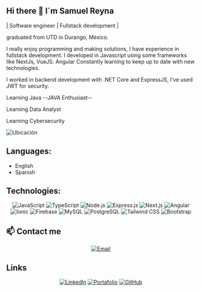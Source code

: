 ## Hi there 👋 I´m Samuel Reyna ##

 | Software engineer | Fullstack development |
 
graduated from UTD in Durango, México.

I really enjoy programming and making solutions, I have experience in fullstack development.
I developed in Javascript using some frameworks like NextJs, VueJS. Angular
Constantly learning to keep up to date with new technologies. 

I worked in backend development with .NET Core and ExpressJS, I've used JWT for security. 

Learning Java
--JAVA Enthusiast--

Learning Data Analyst

Learning Cybersecurity


![Ubicación](https://img.shields.io/badge/Location-México-006847?style=for-the-badge&logo=googlemaps&logoColor=white)

## Languages:

- English
- Spanish

<!--
**Samuelrg03/Samuelrg03** is a ✨ _special_ ✨ repository because its `README.md` (this file) appears on your GitHub profile.   f

Here are some ideas to get you started:

- 🔭 I’m currently working on ...
- 🌱 I’m currently learning ...
- 👯 I’m looking to collaborate on ...
- 🤔 I’m looking for help with ...
- 💬 Ask me about ...
- 📫 How to reach me: ...
- 😄 Pronouns: ...
- ⚡ Fun fact: ...
-->
 ## Technologies:


<div align="center">
  
![JavaScript](https://img.shields.io/badge/-JavaScript-F7DF1E?style=for-the-badge&logo=javascript&logoColor=black)
![TypeScript](https://img.shields.io/badge/-TypeScript-3178C6?style=for-the-badge&logo=typescript&logoColor=white)
![Node.js](https://img.shields.io/badge/-Node.js-339933?style=for-the-badge&logo=nodedotjs&logoColor=white)
![Express.js](https://img.shields.io/badge/-Express.js-000000?style=for-the-badge&logo=express&logoColor=white)
![Next.js](https://img.shields.io/badge/-Next.js-000?style=for-the-badge&logo=nextdotjs)
![Angular](https://img.shields.io/badge/-Angular-DD0031?style=for-the-badge&logo=angular&logoColor=white)
![Ionic](https://img.shields.io/badge/-Ionic-3880FF?style=for-the-badge&logo=ionic&logoColor=white)
![Firebase](https://img.shields.io/badge/-Firebase-FFCA28?style=for-the-badge&logo=firebase&logoColor=black)
![MySQL](https://img.shields.io/badge/-MySQL-4479A1?style=for-the-badge&logo=mysql&logoColor=white)
![PostgreSQL](https://img.shields.io/badge/-PostgreSQL-336791?style=for-the-badge&logo=postgresql&logoColor=white)
![Tailwind CSS](https://img.shields.io/badge/-Tailwind%20CSS-38B2AC?style=for-the-badge&logo=tailwind-css&logoColor=white)
![Bootstrap](https://img.shields.io/badge/-Bootstrap-7952B3?style=for-the-badge&logo=bootstrap&logoColor=white)

</div>

## 📫 Contact me

<div align="center">

[![Email](https://img.shields.io/badge/-samuel.reyna434@gmail.com-D14836?style=for-the-badge&logo=gmail&logoColor=white)](mailto:samuel.reyna434@gmail.com) 


</div>

## Links 

<div align="center">

[![LinkedIn](https://img.shields.io/badge/LinkedIn-0A66C2?style=for-the-badge&logo=linkedin&logoColor=white)](https://www.linkedin.com/in/samuelreyna03/)
[![Portafolio](https://img.shields.io/badge/Portfolio-121212?style=for-the-badge&logo=netlify&logoColor=00C7B7)](https://samuelrgportfolio.netlify.app/)
[![GitHub](https://img.shields.io/badge/Samuelrg03-181717?style=for-the-badge&logo=github&logoColor=white)](https://github.com/Samuelrg03)

 </div>
